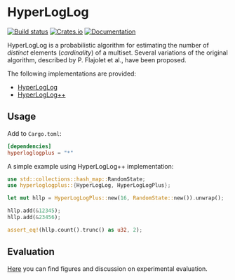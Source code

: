 # HyperLogLog

[![Build status](https://github.com/tabac/hyperloglog.rs/workflows/ci/badge.svg)](https://github.com/tabac/hyperloglog.rs/actions)
[![Crates.io](https://img.shields.io/crates/v/hyperloglogplus.svg)](https://crates.io/crates/hyperloglogplus)
[![Documentation](https://docs.rs/hyperloglogplus/badge.svg)](https://docs.rs/hyperloglogplus)

HyperLogLog is a probabilistic algorithm for estimating the number of
*distinct* elements (*cardinality*) of a multiset. Several variations of the
original algorithm, described by P. Flajolet et al., have been proposed.

The following implementations are provided:

- [HyperLogLog](http://algo.inria.fr/flajolet/Publications/FlFuGaMe07.pdf)
- [HyperLogLog++](https://research.google/pubs/pub40671/)


## Usage

Add to `Cargo.toml`:

```toml
[dependencies]
hyperloglogplus = "*"
```

A simple example using HyperLogLog++ implementation:

```rust
use std::collections::hash_map::RandomState;
use hyperloglogplus::{HyperLogLog, HyperLogLogPlus};

let mut hllp = HyperLogLogPlus::new(16, RandomState::new()).unwrap();

hllp.add(&12345);
hllp.add(&23456);

assert_eq!(hllp.count().trunc() as u32, 2);

```

## Evaluation

[Here](evaluation/) you can find figures and discussion on experimental evaluation.
